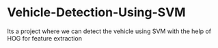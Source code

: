# Vehicle-Detection-Using-SVM
Its a project where we can detect the vehicle using SVM with the help of HOG for feature extraction
